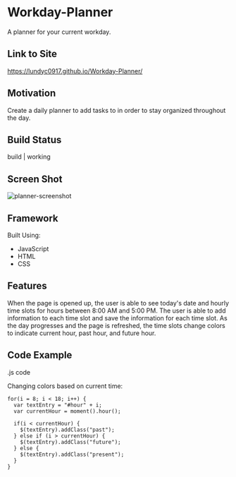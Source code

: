# Workday-Planner
A planner for your current workday.


## Link to Site
https://lundyc0917.github.io/Workday-Planner/

## Motivation
Create a daily planner to add tasks to in order to stay organized throughout the day.

## Build Status
build | working

## Screen Shot
![planner-screenshot](https://user-images.githubusercontent.com/71233342/99986292-000dd300-2d7d-11eb-86f4-b27d0e479ebc.png)


## Framework

Built Using:
 - JavaScript
 - HTML
 - CSS

## Features

When the page is opened up, the user is able to see today's date and hourly time slots for hours between 8:00 AM and 5:00 PM.  The user is able to add information to each time slot and save the information for each time slot.  As the day progresses and the page is refreshed, the time slots change colors to indicate current hour, past hour, and future hour.

## Code Example

.js code

Changing colors based on current time:

`````````````````````````
for(i = 8; i < 18; i++) {
  var textEntry = "#hour" + i;
  var currentHour = moment().hour();

  if(i < currentHour) {
    $(textEntry).addClass("past");
  } else if (i > currentHour) {
    $(textEntry).addClass("future");
  } else {
    $(textEntry).addClass("present");
  }
}
`````````````````````````
